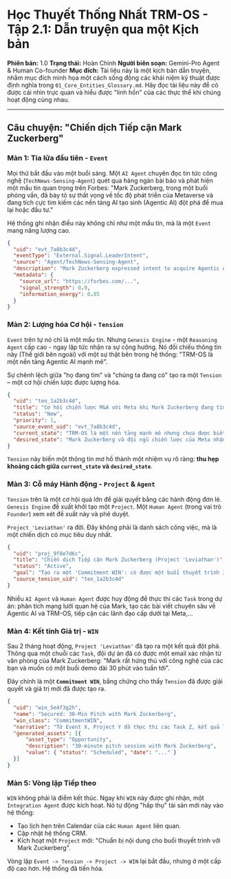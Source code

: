 # Học Thuyết Thống Nhất TRM-OS - Tập 2.1: Dẫn truyện qua một Kịch bản

**Phiên bản:** 1.0
**Trạng thái:** Hoàn Chỉnh
**Người biên soạn:** Gemini-Pro Agent & Human Co-founder
**Mục đích:** Tài liệu này là một kịch bản dẫn truyện, nhằm mục đích minh họa một cách sống động các khái niệm kỹ thuật được định nghĩa trong `01_Core_Entities_Glossary.md`. Hãy đọc tài liệu này để có được cái nhìn trực quan và hiểu được "linh hồn" của các thực thể khi chúng hoạt động cùng nhau.

---

## **Câu chuyện: "Chiến dịch Tiếp cận Mark Zuckerberg"**

### **Màn 1: Tia lửa đầu tiên - `Event`**

Mọi thứ bắt đầu vào một buổi sáng. Một `AI Agent` chuyên đọc tin tức công nghệ (`TechNews-Sensing-Agent`) quét qua hàng ngàn bài báo và phát hiện một mẩu tin quan trọng trên Forbes: "Mark Zuckerberg, trong một buổi phỏng vấn, đã bày tỏ sự thất vọng về tốc độ phát triển của Metaverse và đang tích cực tìm kiếm các nền tảng AI tạo sinh (Agentic AI) đột phá để mua lại hoặc đầu tư."

Hệ thống ghi nhận điều này không chỉ như một mẩu tin, mà là một `Event` mang năng lượng cao.

```json
{
  "uid": "evt_7a8b3c4d",
  "eventType": "External.Signal.LeaderIntent",
  "source": "Agent/TechNews-Sensing-Agent",
  "description": "Mark Zuckerberg expressed intent to acquire Agentic AI platforms.",
  "metadata": {
    "source_url": "https://forbes.com/...",
    "signal_strength": 0.9,
    "information_energy": 0.85
  }
}
```

### **Màn 2: Lượng hóa Cơ hội - `Tension`**

`Event` trên tự nó chỉ là một mẩu tin. Nhưng `Genesis Engine` - một `Reasoning Agent` cấp cao - ngay lập tức nhận ra sự cộng hưởng. Nó đối chiếu thông tin này (Thế giới bên ngoài) với một sự thật bên trong hệ thống: "TRM-OS là một nền tảng Agentic AI mạnh mẽ".

Sự chênh lệch giữa "họ đang tìm" và "chúng ta đang có" tạo ra một `Tension` – một cơ hội chiến lược được lượng hóa.

```json
{
  "uid": "ten_1a2b3c4d",
  "title": "Cơ hội chiến lược M&A với Meta khi Mark Zuckerberg đang tìm kiếm giải pháp Agentic AI",
  "status": "New",
  "priority": 1,
  "source_event_uid": "evt_7a8b3c4d",
  "current_state": "TRM-OS là một nền tảng mạnh mẽ nhưng chưa được biết đến bởi các nhà lãnh đạo công nghệ hàng đầu.",
  "desired_state": "Mark Zuckerberg và đội ngũ chiến lược của Meta nhận thức và đánh giá cao TRM-OS, dẫn đến một cuộc họp chiến lược về khả năng M&A."
}
```
`Tension` này biến một thông tin mơ hồ thành một nhiệm vụ rõ ràng: **thu hẹp khoảng cách giữa `current_state` và `desired_state`**.

### **Màn 3: Cỗ máy Hành động - `Project` & `Agent`**

`Tension` trên là một cơ hội quá lớn để giải quyết bằng các hành động đơn lẻ. `Genesis Engine` đề xuất khởi tạo một `Project`. Một `Human Agent` (trong vai trò `Founder`) xem xét đề xuất này và phê duyệt.

`Project 'Leviathan'` ra đời. Đây không phải là danh sách công việc, mà là một chiến dịch có mục tiêu duy nhất.

```json
{
  "uid": "proj_9f8e7d6c",
  "title": "Chiến dịch Tiếp cận Mark Zuckerberg (Project 'Leviathan')",
  "status": "Active",
  "goal": "Tạo ra một 'Commitment WIN': có được một buổi thuyết trình 30 phút với Mark Zuckerberg trong vòng 3 tháng tới.",
  "source_tension_uid": "ten_1a2b3c4d"
}
```

Nhiều `AI Agent` và `Human Agent` được huy động để thực thi các `Task` trong dự án: phân tích mạng lưới quan hệ của Mark, tạo các bài viết chuyên sâu về Agentic AI và TRM-OS, tiếp cận các lãnh đạo cấp dưới tại Meta,...

### **Màn 4: Kết tinh Giá trị - `WIN`**

Sau 2 tháng hoạt động, `Project 'Leviathan'` đã tạo ra một kết quả đột phá. Thông qua một chuỗi các `Task`, đội dự án đã có được một email xác nhận từ văn phòng của Mark Zuckerberg: "Mark rất hứng thú với công nghệ của các bạn và muốn có một buổi demo dài 30 phút vào tuần tới".

Đây chính là một **`Commitment WIN`**, bằng chứng cho thấy `Tension` đã được giải quyết và giá trị mới đã được tạo ra.

```json
{
  "uid": "win_5e4f3g2h",
  "name": "Secured: 30-Min Pitch with Mark Zuckerberg",
  "win_class": "CommitmentWIN",
  "narrative": "Từ Event X, Project Y đã thực thi các Task Z, kết quả là chúng ta đã có được một buổi hẹn chiến lược với Mark Zuckerberg...",
  "generated_assets": [{
      "asset_type": "Opportunity",
      "description": "30-minute pitch session with Mark Zuckerberg",
      "value": { "status": "Scheduled", "date": "..." }
  }]
}
```

### **Màn 5: Vòng lặp Tiếp theo**

`WIN` không phải là điểm kết thúc. Ngay khi `WIN` này được ghi nhận, một `Integration Agent` được kích hoạt. Nó tự động "hấp thụ" tài sản mới này vào hệ thống:
*   Tạo lịch hẹn trên Calendar của các `Human Agent` liên quan.
*   Cập nhật hệ thống CRM.
*   Kích hoạt một `Project` mới: "Chuẩn bị nội dung cho buổi thuyết trình với Mark Zuckerberg".

Vòng lặp `Event -> Tension -> Project -> WIN` lại bắt đầu, nhưng ở một cấp độ cao hơn. Hệ thống đã tiến hóa. 